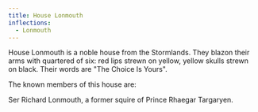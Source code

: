 ```yaml
---
title: House Lonmouth
inflections:
  - Lonmouth
---
```


 House Lonmouth is a noble house from the Stormlands. They blazon their arms with quartered of six: red lips strewn on yellow, yellow skulls strewn on black. Their words are "The Choice Is Yours".

The known members of this house are:

Ser Richard Lonmouth, a former squire of Prince Rhaegar Targaryen.


